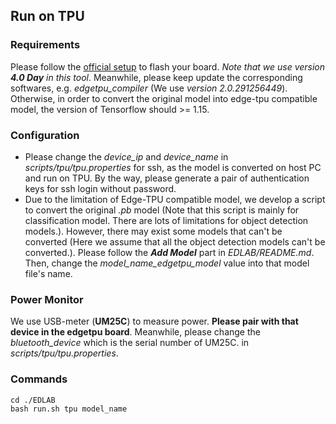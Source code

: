 ## Run on TPU

### Requirements
Please follow the [official setup](https://coral.ai/docs/dev-board/get-started) to flash your board. *Note that we use version **4.0 Day** in this tool*. Meanwhile, please keep update the corresponding softwares, e.g. *edgetpu_compiler* (We use *version 2.0.291256449*). Otherwise, in order to convert the original model into edge-tpu compatible model, the version of Tensorflow should >= 1.15.   

### Configuration

+ Please change the *device_ip* and *device_name* in *scripts/tpu/tpu.properties* for ssh, as the model is converted on host PC and run on TPU. By the way, please generate a pair of authentication keys for ssh login without password.
+ Due to the limitation of Edge-TPU compatible model, we develop a script to convert the original *.pb* model (Note that this script is mainly for classification model. There are lots of limitations for object detection models.). However, there may exist some models that can't be converted (Here we assume that all the object detection models can't be converted.). Please follow the ***Add Model*** part in *EDLAB/README.md*. Then, change the *model_name_edgetpu_model* value into that model file's name.

### Power Monitor

We use USB-meter (**UM25C**) to measure power. **Please pair with that device in the edgetpu board**. Meanwhile, please change the *bluetooth_device* which is the serial number of UM25C. in *scripts/tpu/tpu.properties*. 

### Commands

```shell
cd ./EDLAB
bash run.sh tpu model_name
```
